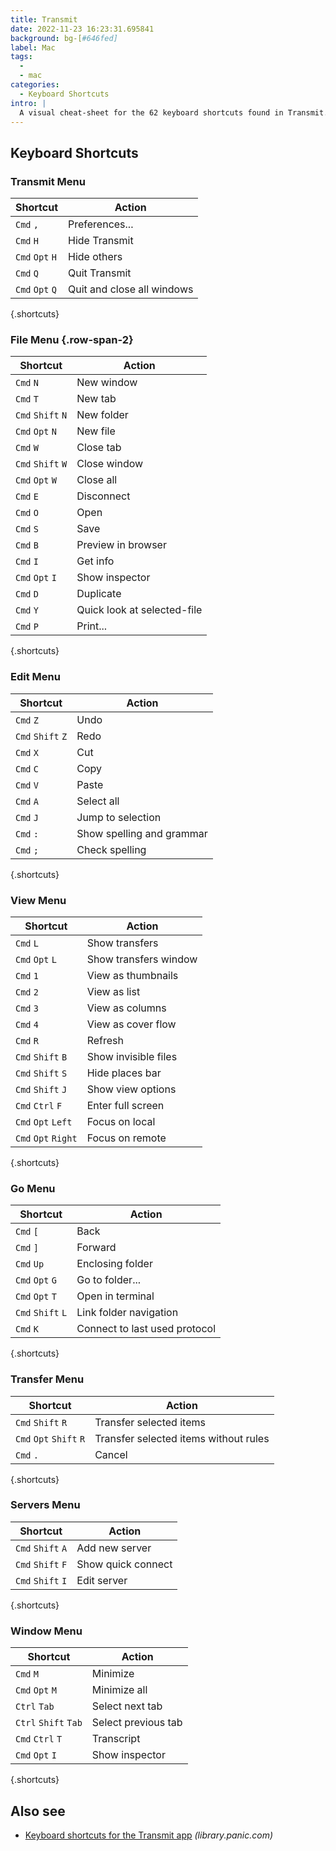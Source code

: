```yaml
---
title: Transmit
date: 2022-11-23 16:23:31.695841
background: bg-[#646fed]
label: Mac
tags:
  -
  - mac
categories:
  - Keyboard Shortcuts
intro: |
  A visual cheat-sheet for the 62 keyboard shortcuts found in Transmit. This application is MacOS-only.
---
```


## Keyboard Shortcuts

### Transmit Menu

| Shortcut        | Action                     |
| --------------- | -------------------------- |
| `Cmd` `,`       | Preferences...             |
| `Cmd` `H`       | Hide Transmit              |
| `Cmd` `Opt` `H` | Hide others                |
| `Cmd` `Q`       | Quit Transmit              |
| `Cmd` `Opt` `Q` | Quit and close all windows |

{.shortcuts}

### File Menu {.row-span-2}

| Shortcut          | Action                      |
| ----------------- | --------------------------- |
| `Cmd` `N`         | New window                  |
| `Cmd` `T`         | New tab                     |
| `Cmd` `Shift` `N` | New folder                  |
| `Cmd` `Opt` `N`   | New file                    |
| `Cmd` `W`         | Close tab                   |
| `Cmd` `Shift` `W` | Close window                |
| `Cmd` `Opt` `W`   | Close all                   |
| `Cmd` `E`         | Disconnect                  |
| `Cmd` `O`         | Open                        |
| `Cmd` `S`         | Save                        |
| `Cmd` `B`         | Preview in browser          |
| `Cmd` `I`         | Get info                    |
| `Cmd` `Opt` `I`   | Show inspector              |
| `Cmd` `D`         | Duplicate                   |
| `Cmd` `Y`         | Quick look at selected-file |
| `Cmd` `P`         | Print...                    |

{.shortcuts}

### Edit Menu

| Shortcut          | Action                    |
| ----------------- | ------------------------- |
| `Cmd` `Z`         | Undo                      |
| `Cmd` `Shift` `Z` | Redo                      |
| `Cmd` `X`         | Cut                       |
| `Cmd` `C`         | Copy                      |
| `Cmd` `V`         | Paste                     |
| `Cmd` `A`         | Select all                |
| `Cmd` `J`         | Jump to selection         |
| `Cmd` `:`         | Show spelling and grammar |
| `Cmd` `;`         | Check spelling            |

{.shortcuts}

### View Menu

| Shortcut            | Action                |
| ------------------- | --------------------- |
| `Cmd` `L`           | Show transfers        |
| `Cmd` `Opt` `L`     | Show transfers window |
| `Cmd` `1`           | View as thumbnails    |
| `Cmd` `2`           | View as list          |
| `Cmd` `3`           | View as columns       |
| `Cmd` `4`           | View as cover flow    |
| `Cmd` `R`           | Refresh               |
| `Cmd` `Shift` `B`   | Show invisible files  |
| `Cmd` `Shift` `S`   | Hide places bar       |
| `Cmd` `Shift` `J`   | Show view options     |
| `Cmd` `Ctrl` `F`    | Enter full screen     |
| `Cmd` `Opt` `Left`  | Focus on local        |
| `Cmd` `Opt` `Right` | Focus on remote       |

{.shortcuts}

### Go Menu

| Shortcut          | Action                        |
| ----------------- | ----------------------------- |
| `Cmd` `[`         | Back                          |
| `Cmd` `]`         | Forward                       |
| `Cmd` `Up`        | Enclosing folder              |
| `Cmd` `Opt` `G`   | Go to folder...               |
| `Cmd` `Opt` `T`   | Open in terminal              |
| `Cmd` `Shift` `L` | Link folder navigation        |
| `Cmd` `K`         | Connect to last used protocol |

{.shortcuts}

### Transfer Menu

| Shortcut                | Action                                |
| ----------------------- | ------------------------------------- |
| `Cmd` `Shift` `R`       | Transfer selected items               |
| `Cmd` `Opt` `Shift` `R` | Transfer selected items without rules |
| `Cmd` `.`               | Cancel                                |

{.shortcuts}

### Servers Menu

| Shortcut          | Action             |
| ----------------- | ------------------ |
| `Cmd` `Shift` `A` | Add new server     |
| `Cmd` `Shift` `F` | Show quick connect |
| `Cmd` `Shift` `I` | Edit server        |

{.shortcuts}

### Window Menu

| Shortcut             | Action              |
| -------------------- | ------------------- |
| `Cmd` `M`            | Minimize            |
| `Cmd` `Opt` `M`      | Minimize all        |
| `Ctrl` `Tab`         | Select next tab     |
| `Ctrl` `Shift` `Tab` | Select previous tab |
| `Cmd` `Ctrl` `T`     | Transcript          |
| `Cmd` `Opt` `I`      | Show inspector      |

{.shortcuts}

## Also see

- [Keyboard shortcuts for the Transmit app](https://library.panic.com/transmit/transmit5/shortcuts/)
  _(library.panic.com)_

